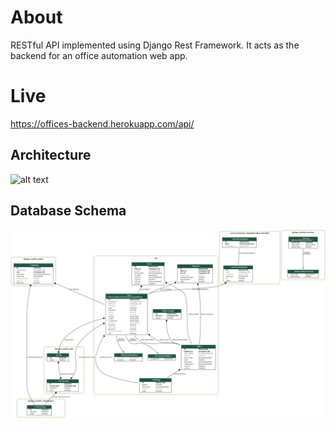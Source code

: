 # About

RESTful API implemented using Django Rest Framework. It acts as the backend for an office automation web app.

# Live 

https://offices-backend.herokuapp.com/api/

## Architecture

![alt text](architecture.drawio)

## Database Schema

![alt text](database.png)
